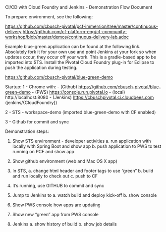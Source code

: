 CI/CD with Cloud Foundry and Jenkins - Demonstration Flow Document

To prepare environment, see the following:

https://github.com/cbusch-pivotal/pcf-immersion/tree/master/continuous-delivery
https://github.com/cf-platform-eng/cf-community-workshop/blob/master/demos/continuous-delivery-lab.adoc

Example blue-green application can be found at the following link. Absolutely fork it for your own use and point Jenkins at your fork so when updates occur, they occur off your work. This is a gradle-based app to be imported into STS. Install the Pivotal Cloud Foundry plug-in for Eclipse to push the application during testing.

https://github.com/cbusch-pivotal/blue-green-demo


Startup:
1 - Chrome with:
	- (Github)  https://github.com/cbusch-pivotal/blue-green-demo
	- (PWS)     https://console.run.pivotal.io
	- (local)   http://localhost:8080
	- (Jenkins) https://cbuschpivotal.ci.cloudbees.com (jenkins/{CloudFoundry})

2 - STS - workspace-demo (imported blue-green-demo with CF enabled)

3 - Github for commit and sync


Demonstration steps:

1. Show STS environment - developer activities
	a. run application with locally with Spring Boot and show app
	b. push application to PWS to test running on PCF and show app

2. Show github environment (web and Mac OS X app)

3. In STS, 
	a. change html header and footer tags to use “green”
	b. build and run locally to check out
	c. push to CF

4. It’s running, use GITHUB to commit and sync

5. Jump to Jenkins to 
	a. watch build and deploy kick-off
	b. show console

6. Show PWS console how apps are updating

7. Show new “green” app from PWS console

8. Jenkins
	a. show history of build
	b. show job details
